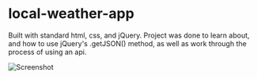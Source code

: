 # local-weather-app

Built with standard html, css, and jQuery. Project was done to learn about, and how to use jQuery's .getJSON() method, as well as work through the process of using an api.

![Screenshot](http://i.imgur.com/TOiBCM6.png)
